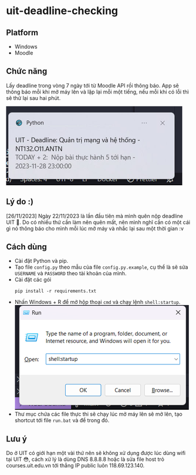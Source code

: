 # uit-deadline-checking

## Platform
- Windows
- Moodle

## Chức năng
Lấy deadline trong vòng 7 ngày tới từ Moodle API rồi thông báo. App sẽ thông báo mỗi khi mở máy lên và lặp lại mỗi một tiếng, nếu mỗi khi có lỗi thì sẽ thử lại sau hai phút.

![Oops](./images/noti.png)

## Lý do :)
[26/11/2023] Ngày 22/11/2023 là lần đầu tiên mà mình quên nộp deadline UIT 🥹. Do có nhiều thứ cần làm nên quên mất, nên mình nghĩ cần có một cái gì nó thông báo cho mình mỗi lúc mở máy và nhắc lại sau một thời gian :v

## Cách dùng
- Cài đặt Python và pip.
- Tạo file `config.py` theo mẫu của file `config.py.example`, cụ thể là sẽ sửa `USERNAME` và `PASSWORD` theo tài khoản của mình.
- Cài đặt các gói 
    ```
    pip install -r requirements.txt
    ```
- Nhấn Windows + R để mở hộp thoại `cmd` và chạy lệnh `shell:startup`.
![Oops](./images/cmd.png)
- Thư mục chứa các file thực thi sẽ chạy lúc mở máy lên sẽ mở lên, tạo shortcut tới file `run.bat` và để trong đó.

## Lưu ý
Do ở UIT có giới hạn một vài thứ nên sẽ không xử dụng được lúc dùng wifi tại UIT 😳, cách xử lý là dùng DNS 8.8.8.8 hoặc là sửa file host trỏ courses.uit.edu.vn tới thẳng IP public luôn 118.69.123.140.
